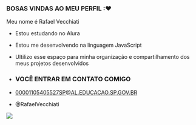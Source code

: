 ### BOSAS VINDAS AO MEU PERFIL :❤

Meu nome é Rafael Vecchiati

- Estou estudando no Alura
- Estou me desenvolvendo na linguagem JavaScript
- Ultilizo esse espaço para minha organização e compartilhamento dos meus projetos desenvolvidos

- ### VOCÊ ENTRAR EM CONTATO COMIGO
- 00001105405527SP@AL.EDUCACAO.SP.GOV.BR
- @RafaelVecchiati

![](https://media1.tenor.com/m/mCiM7CmGGI4AAAAC/naruto.gif)
